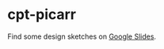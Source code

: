 # cpt-picarr

Find some design sketches on [Google Slides](https://docs.google.com/presentation/d/1Fd-i4sEeCr27_QUYxmG5DgfJZbiRzGv74ulmr_XzNoU/edit?usp=sharing).
